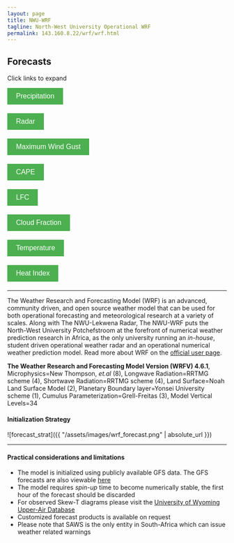 ```yaml
---
layout: page
title: NWU-WRF
tagline: North-West University Operational WRF
permalink: 143.160.8.22/wrf/wrf.html
---
```


## Forecasts 
Click links to expand
<div style="margin-bottom: 20px;">
    <button id="precipitationButton" style="background-color: #4CAF50; color: white; border: none; padding: 10px 20px; font-size: 16px; cursor: pointer;">Precipitation</button>
    <div id="precipitationContent" style="display: none; margin-top: 20px;">
        <div style="position: relative; padding-bottom: 90%; height: 0; overflow: hidden; max-width: 100%;">
            <iframe src="http://143.160.8.22/wrf/wrfrainfall.html" style="position: absolute; top: 0; left: 0; width: 100%; height: 100%; border: none;"></iframe>
        </div>
    </div>
</div>

<div style="margin-bottom: 20px;">
    <button id="radarButton" style="background-color: #4CAF50; color: white; border: none; padding: 10px 20px; font-size: 16px; cursor: pointer;">Radar</button>
    <div id="radarContent" style="display: none; margin-top: 20px;">
        <div style="position: relative; padding-bottom: 90%; height: 0; overflow: hidden; max-width: 100%;">
            <iframe src="http://143.160.8.22/wrf/wrfradar.html" style="position: absolute; top: 0; left: 0; width: 100%; height: 100%; border: none;"></iframe>
        </div>
    </div>
</div>

<div style="margin-bottom: 20px;">
    <button id="windGustButton" style="background-color: #4CAF50; color: white; border: none; padding: 10px 20px; font-size: 16px; cursor: pointer;">Maximum Wind Gust</button>
    <div id="windGustContent" style="display: none; margin-top: 20px;">
        <div style="position: relative; padding-bottom: 90%; height: 0; overflow: hidden; max-width: 100%;">
            <iframe src="http://143.160.8.22/wrf/wrfwindspeed.html" style="position: absolute; top: 0; left: 0; width: 100%; height: 100%; border: none;"></iframe>
        </div>
    </div>
</div>

<div style="margin-bottom: 20px;">
    <button id="capeButton" style="background-color: #4CAF50; color: white; border: none; padding: 10px 20px; font-size: 16px; cursor: pointer;">CAPE</button>
    <div id="capeContent" style="display: none; margin-top: 20px;">
        <div style="position: relative; padding-bottom: 90%; height: 0; overflow: hidden; max-width: 100%;">
            <iframe src="http://143.160.8.22/wrf/wrfcape.html" style="position: absolute; top: 0; left: 0; width: 100%; height: 100%; border: none;"></iframe>
        </div>
    </div>
</div>

<div style="margin-bottom: 20px;">
    <button id="lfcButton" style="background-color: #4CAF50; color: white; border: none; padding: 10px 20px; font-size: 16px; cursor: pointer;">LFC</button>
    <div id="lfcContent" style="display: none; margin-top: 20px;">
        <div style="position: relative; padding-bottom: 90%; height: 0; overflow: hidden; max-width: 100%;">
            <iframe src="http://143.160.8.22/wrf/wrflfc.html" style="position: absolute; top: 0; left: 0; width: 100%; height: 100%; border: none;"></iframe>
        </div>
    </div>
</div>

<div style="margin-bottom: 20px;">
    <button id="cloudFractionButton" style="background-color: #4CAF50; color: white; border: none; padding: 10px 20px; font-size: 16px; cursor: pointer;">Cloud Fraction</button>
    <div id="cloudFractionContent" style="display: none; margin-top: 20px;">
        <div style="position: relative; padding-bottom: 90%; height: 0; overflow: hidden; max-width: 100%;">
            <iframe src="http://143.160.8.22/wrf/wrfcf.html" style="position: absolute; top: 0; left: 0; width: 100%; height: 100%; border: none;"></iframe>
        </div>
    </div>
</div>

<div style="margin-bottom: 20px;">
    <button id="temperatureButton" style="background-color: #4CAF50; color: white; border: none; padding: 10px 20px; font-size: 16px; cursor: pointer;">Temperature</button>
    <div id="temperatureContent" style="display: none; margin-top: 20px;">
        <div style="position: relative; padding-bottom: 90%; height: 0; overflow: hidden; max-width: 100%;">
            <iframe src="http://143.160.8.22/wrf/wrftemp.html" style="position: absolute; top: 0; left: 0; width: 100%; height: 100%; border: none;"></iframe>
        </div>
    </div>
</div>

<div style="margin-bottom: 20px;">
    <button id="heatIndexButton" style="background-color: #4CAF50; color: white; border: none; padding: 10px 20px; font-size: 16px; cursor: pointer;">Heat Index</button>
    <div id="heatIndexContent" style="display: none; margin-top: 20px;">
        <div style="position: relative; padding-bottom: 90%; height: 0; overflow: hidden; max-width: 100%;">
            <iframe src="http://143.160.8.22/wrf/wrfhi.html" style="position: absolute; top: 0; left: 0; width: 100%; height: 100%; border: none;"></iframe>
        </div>
    </div>
</div>

---

<script>
    // Utility to toggle content visibility
    function toggleContent(buttonId, contentId) {
        document.getElementById(buttonId).addEventListener("click", function() {
            var content = document.getElementById(contentId);
            content.style.display = content.style.display === "none" || content.style.display === "" ? "block" : "none";
        });
    }

    // Attach toggle events for all buttons
    toggleContent("precipitationButton", "precipitationContent");
    toggleContent("radarButton", "radarContent");
    toggleContent("windGustButton", "windGustContent");
    toggleContent("capeButton", "capeContent");
    toggleContent("lfcButton", "lfcContent");
    toggleContent("cloudFractionButton", "cloudFractionContent");
    toggleContent("temperatureButton", "temperatureContent");
    toggleContent("heatIndexButton", "heatIndexContent");
</script>

The Weather Research and Forecasting Model (WRF) is an advanced, community
driven, and open source weather model that can be used for both operational
forecasting and meteorological research at a variety of scales. Along with The
NWU-Lekwena Radar, The NWU-WRF puts the North-West University Potchefstroom at
the forefront of numerical weather prediction research in Africa, as the only
university running an *in-house*, student driven operational weather radar and
an operational numerical weather prediction model. Read more about WRF on the
[official user page](https://www2.mmm.ucar.edu/wrf/users/).

**The Weather Research and Forecasting Model Version (WRFV) 4.6.1**,
Microphysics=New Thompson, *et.al* (8),
Longwave Radiation=RRTMG scheme (4),
Shortwave Radiation=RRTMG scheme (4),
Land Surface=Noah Land Surface Model (2),
Planetary Boundary layer=Yonsei University scheme (1),
Cumulus Parameterization=Grell-Freitas (3),
Model Vertical Levels=34

#### Initialization Strategy
![forecast_strat]({{ "/assets/images/wrf_forecast.png" | absolute_url }})

---

#### Practical considerations and limitations
+ The model is initialized using publicly available GFS data. The GFS forecasts are also viewable [here](http://www.lekwenaradar.co.za/forecast.html)
+ The model requires *spin-up* time to become numerically stable, the first hour of the forecast should be discarded
+ For observed Skew-T diagrams please visit the [University of Wyoming Upper-Air Database](http://weather.uwyo.edu/upperair/sounding.html)
+ Customized forecast products is available on request
+ Please note that SAWS is the only entity in South-Africa which can issue weather related warnings

